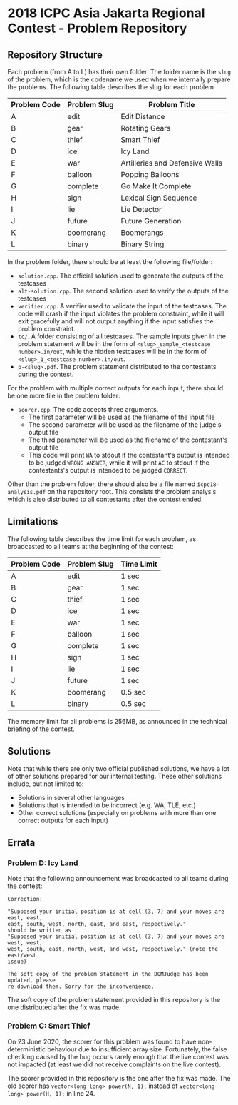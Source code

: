 # 2018 ICPC Asia Jakarta Regional Contest - Problem Repository

## Repository Structure

Each problem (from A to L) has their own folder. The folder name is the `slug` of the problem, which is the codename we used when we internally prepare the problems. The following table describes the slug for each problem

| Problem Code | Problem Slug | Problem Title                     |
| ------------ | ------------ | --------------------------------- |
| A            | edit         | Edit Distance                     |
| B            | gear         | Rotating Gears                    |
| C            | thief        | Smart Thief                       |
| D            | ice          | Icy Land                          |
| E            | war          | Artilleries and Defensive Walls   |
| F            | balloon      | Popping Balloons                  |
| G            | complete     | Go Make It Complete               |
| H            | sign         | Lexical Sign Sequence             |
| I            | lie          | Lie Detector                      |
| J            | future       | Future Generation                 |
| K            | boomerang    | Boomerangs                        |
| L            | binary       | Binary String                     |

In the problem folder, there should be at least the following file/folder:

- `solution.cpp`. The official solution used to generate the outputs of the testcases
- `alt-solution.cpp`. The second solution used to verify the outputs of the testcases
- `verifier.cpp`. A verifier used to validate the input of the testcases. The code will crash if the input violates the problem constraint, while it will exit gracefully and will not output anything if the input satisfies the problem constraint.
- `tc/`. A folder consisting of all testcases. The sample inputs given in the problem statement will be in the form of `<slug>_sample_<testcase number>.in/out`, while the hidden testcases will be in the form of `<slug>_1_<testcase number>.in/out`.
- `p-<slug>.pdf`. The problem statement distributed to the contestants during the contest.

For the problem with multiple correct outputs for each input, there should be one more file in the problem folder:

- `scorer.cpp`. The code accepts three arguments.
  - The first parameter will be used as the filename of the input file
  - The second parameter will be used as the filename of the judge's output file
  - The third parameter will be used as the filename of the contestant's output file
  - This code will print `WA` to stdout if the contestant's output is intended to be judged `WRONG ANSWER`, while it will print `AC` to stdout if the contestants's output is intended to be judged `CORRECT`.

Other than the problem folder, there should also be a file named `icpc18-analysis.pdf` on the repository root. This consists the problem analysis which is also distributed to all contestants after the contest ended.

## Limitations

The following table describes the time limit for each problem, as broadcasted to all teams at the beginning of the contest:

| Problem Code | Problem Slug | Time Limit |
| ------------ | ------------ | ---------- |
| A            | edit         | 1 sec      |
| B            | gear         | 1 sec      |
| C            | thief        | 1 sec      |
| D            | ice          | 1 sec      |
| E            | war          | 1 sec      |
| F            | balloon      | 1 sec      |
| G            | complete     | 1 sec      |
| H            | sign         | 1 sec      |
| I            | lie          | 1 sec      |
| J            | future       | 1 sec      |
| K            | boomerang    | 0.5 sec    |
| L            | binary       | 0.5 sec    |

The memory limit for all problems is 256MB, as announced in the technical briefing of the contest.

## Solutions

Note that while there are only two official published solutions, we have a lot of other solutions prepared for our internal testing. These other solutions include, but not limited to:

- Solutions in several other languages
- Solutions that is intended to be incorrect (e.g. WA, TLE, etc.)
- Other correct solutions (especially on problems with more than one correct outputs for each input)

## Errata

### Problem D: Icy Land

Note that the following announcement was broadcasted to all teams during the contest:
  
```	
Correction:

"Supposed your initial position is at cell (3, 7) and your moves are east, east,
east, south, west, north, east, and east, respectively."
should be written as
"Supposed your initial position is at cell (3, 7) and your moves are west, west,
west, south, east, north, west, and west, respectively." (note the east/west
issue)

The soft copy of the problem statement in the DOMJudge has been updated, please
re-download them. Sorry for the inconvenience.
```

The soft copy of the problem statement provided in this repository is the one  distributed after the fix was made.

### Problem C: Smart Thief

On 23 June 2020, the scorer for this problem was found to have non-deterministic behaviour due to insufficient array size. Fortunately, the false checking caused by the bug occurs rarely enough that the live contest was not impacted (at least we did not receive complaints on the live contest).

The scorer provided in this repository is the one after the fix was made. The old scorer has `vector<long long> power(N, 1);` instead of `vector<long long> power(H, 1);` in line 24.
